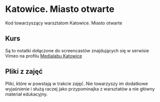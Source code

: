 Katowice. Miasto otwarte
========================
Kod towarzyszący warsztatom Katowice. Miasto otwarte

Kurs
----
Są to notatki dołączone do screencastów znajdujących
się w serwisie Vimeo na profilu [Medialabu
Katowice](http://vimeo.com/user13689791 "Medialab Katowice @ Vimeo")

Pliki z zajęć
-------------
Pliki, które w powstają w trakcie zajęć. Nie towarzyszy
im dodatkowe wyjaśnienie i służą raczej jako przypominajka
z warsztatów a nie główny materiał edukacyjny. 
